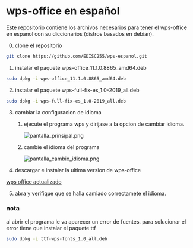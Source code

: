 # wps-office en español
Este repositorio contiene los archivos necesarios para tener el wps-office en espanol con su diccionarios (distros basados en debian).

0. clone el repositorio 
```bash
git clone https://github.com/EDISC255/wps-espanol.git
```

1. instalar el paquete wps-office_11.1.0.8865_amd64.deb

```bash
sudo dpkg -i wps-office_11.1.0.8865_amd64.deb
```

2. instalar el paquete wps-full-fix-es_1.0-2019_all.deb

```bash
sudo dpkg -i wps-full-fix-es_1.0-2019_all.deb
```

3. cambiar la configuracion de idioma

    1. ejecute el programa wps y dirijase a la opcion de cambiar idioma.

        ![pantalla_prinsipal.png](./screenshots/pantalla_prinsipal.png) 

    2. cambie el idioma del programa

        ![pantalla_cambio_idioma.png](./screenshots/pantalla_cambio_idioma.png)


4. descargar e instalar la ultima version de wps-office

[wps office actualizado](https://es.wps.com/download/ )

5. abra y verifique que se halla camiado correctamete el idioma.

### nota

al abrir el programa le va aparecer un error de fuentes. para solucionar el error tiene que instalar el paquete ttf


```bash
sudo dpkg -i ttf-wps-fonts_1.0_all.deb
```
